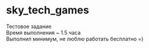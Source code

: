 # sky_tech_games
Тестовое задание <br>
Время выполнения ~ 1.5 часа <br>
Выполнил минимум, не люблю работать бесплатно =)
